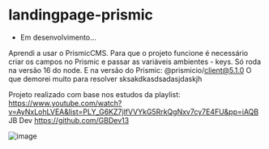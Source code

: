 # landingpage-prismic

- Em desenvolvimento...

Aprendi a usar o PrismicCMS.
Para que o projeto funcione é necessário criar os campos no Prismic e passar as variáveis ambientes - keys.
Só roda na versão 16 do node. E na versão do Prismic: @prismicio/client@5.1.0
O que demorei muito para resolver sksakdkasdsadasjdaskjh

Projeto realizado com base nos estudos da playlist:
https://www.youtube.com/watch?v=AyNxLohLVEA&list=PLY_G6KZ7jlfVVYkG5RrkQgNxv7cy7E4FU&pp=iAQB
JB Dev
https://github.com/GBDev13

![image](https://github.com/weltergab/landingpage-prismic/assets/62655532/6a0ffa16-c554-4fc5-8124-2f2985f1c388)
